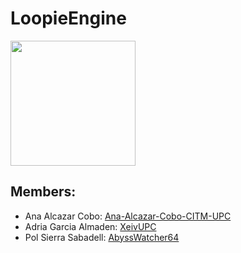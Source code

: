 # LoopieEngine
<img src="https://i.imgur.com/BjLTpoM.png" style="width: 200px; height: 200px;">

## Members:
  - Ana Alcazar Cobo: [Ana-Alcazar-Cobo-CITM-UPC](https://github.com/Ana-Alcazar-Cobo-CITM-UPC)
  - Adria Garcia Almaden: [XeivUPC](https://github.com/XeivUPC)
  - Pol Sierra Sabadell: [AbyssWatcher64](https://github.com/AbyssWatcher64)